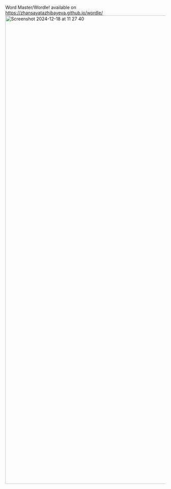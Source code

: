 Word Master/Wordle! 
available on https://zhansayatazhibayeva.github.io/wordle/
<img width="1470" alt="Screenshot 2024-12-18 at 11 27 40" src="https://github.com/user-attachments/assets/4bd67d91-04be-4c4e-ba29-a32202bf31b0" />
